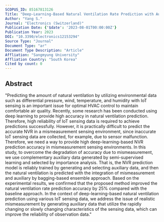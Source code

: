 ```yaml
---
SCOPUS_ID: 85167813126
Title: "Deep-Learning-Based Natural Ventilation Rate Prediction with Auxiliary Data in Mismeasurement Sensing Environments"
Author: "Yang S."
Journal: "Electronics (Switzerland)"
Publication Date: {'$date': '2023-08-01T00:00:00Z'}
Publication Year: 2023
DOI: "10.3390/electronics12153294"
Source Type: "Journal"
Document Type: "ar"
Document Type Description: "Article"
Affliation: "Sangmyung University"
Affliation Country: "South Korea"
Cited by count: 0
---
```


## Abstract
"Predicting the amount of natural ventilation by utilizing environmental data such as differential pressure, wind, temperature, and humidity with IoT sensing is an important issue for optimal HVAC control to maintain comfortable air quality. Recently, some research has been conducted using deep learning to provide high accuracy in natural ventilation prediction. Therefore, high reliability of IoT sensing data is required to achieve predictions successfully. However, it is practically difficult to predict the accurate NVR in a mismeasurement sensing environment, since inaccurate IoT sensing data are collected, for example, due to sensor malfunction. Therefore, we need a way to provide high deep-learning-based NVR prediction accuracy in mismeasurement sensing environments. In this study, to overcome the degradation of accuracy due to mismeasurement, we use complementary auxiliary data generated by semi-supervised learning and selected by importance analysis. That is, the NVR prediction model is reliably trained by generating and selecting auxiliary data, and then the natural ventilation is predicted with the integration of mismeasurement and auxiliary by bagging-based ensemble approach. Based on the experimental results, we confirmed that the proposed method improved the natural ventilation rate prediction accuracy by 25% compared with the baseline approach. In the context of deep-learning-based natural ventilation prediction using various IoT sensing data, we address the issue of realistic mismeasurement by generating auxiliary data that utilize the rapidly changing or slowly changing characteristics of the sensing data, which can improve the reliability of observation data."

